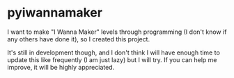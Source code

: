 # pyiwannamaker

I want to make "I Wanna Maker" levels through programming (I don't know if any others have done it), so I created this project.

It's still in development though, and I don't think I will have enough time to update this like frequently (I am just lazy) but I will try. If you can help me improve, it will be highly appreciated.
